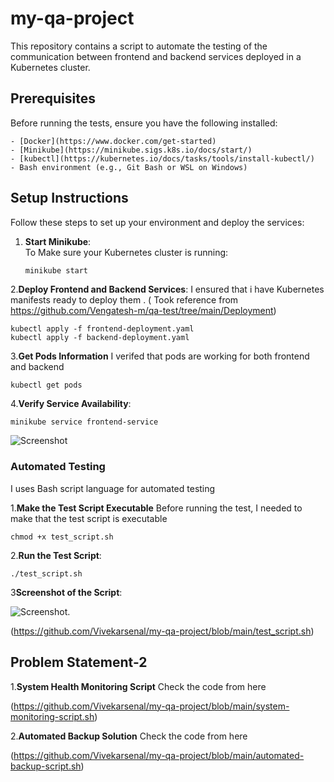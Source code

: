 # my-qa-project



This repository contains a script to automate the testing of the communication between frontend and backend services deployed in a Kubernetes cluster.

## Prerequisites

Before running the tests, ensure you have the following installed:
 ```
- [Docker](https://www.docker.com/get-started)
- [Minikube](https://minikube.sigs.k8s.io/docs/start/)
- [kubectl](https://kubernetes.io/docs/tasks/tools/install-kubectl/)
- Bash environment (e.g., Git Bash or WSL on Windows)
 ```

## Setup Instructions

Follow these steps to set up your environment and deploy the services:

1. **Start Minikube**:  
  To Make sure your Kubernetes cluster is running:
   ```bash
   minikube start
    ```
2.**Deploy Frontend and Backend Services**:
   I ensured that i have Kubernetes manifests ready to deploy them . ( Took reference from https://github.com/Vengatesh-m/qa-test/tree/main/Deployment)
   ```
  kubectl apply -f frontend-deployment.yaml
  kubectl apply -f backend-deployment.yaml
   ```
3.**Get Pods Information**
   I verifed that pods are working for both frontend and backend 
   ```
   kubectl get pods

   ```
4.**Verify Service Availability**:
   ```
   minikube service frontend-service

   ```

  ![Screenshot](Screenshot%202024-09-25%20223542.png)
### Automated Testing 
I uses Bash script language for automated testing

1.**Make the Test Script Executable**
  Before running the test, I needed to make that the test script is executable

  ```
  chmod +x test_script.sh
  ```
2.**Run the Test Script**:

  ```
  ./test_script.sh

  ```
3**Screenshot of the Script**:

 ![Screenshot](Screenshot%20(18).png).

(https://github.com/Vivekarsenal/my-qa-project/blob/main/test_script.sh)

## Problem Statement-2
1.**System Health Monitoring Script**
Check the code from here

 (https://github.com/Vivekarsenal/my-qa-project/blob/main/system-monitoring-script.sh)

2.**Automated Backup Solution**
Check the code from here

(https://github.com/Vivekarsenal/my-qa-project/blob/main/automated-backup-script.sh)







   
